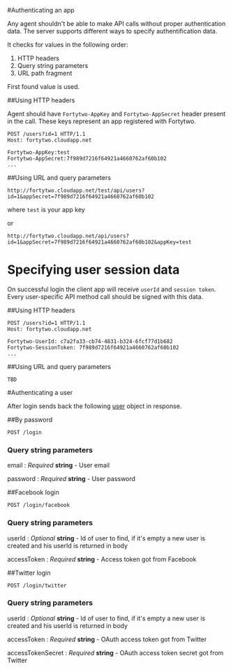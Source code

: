 #Authenticating an app

Any agent shouldn't be able to make API calls without proper authentication data. The server supports different ways to specify authentification data.

It checks for values in the following order:
  1. HTTP headers
  2. Query string parameters
  3. URL path fragment
  
First found value is used.

##Using HTTP headers

Agent should have `Fortytwo-AppKey` and `Fortytwo-AppSecret` header present in the call. These keys represent an app registered with Fortytwo.
  
```http 
POST /users?id=1 HTTP/1.1
Host: fortytwo.cloudapp.net
  
Fortytwo-AppKey:test
Fortytwo-AppSecret:7f989d7216f64921a4660762af60b102
...
```

##Using URL and query parameters

```
http://fortytwo.cloudapp.net/test/api/users?id=1&appSecret=7f989d7216f64921a4660762af60b102
```

where `test` is your app key

or 

```
http://fortytwo.cloudapp.net/api/users?id=1&appSecret=7f989d7216f64921a4660762af60b102&appKey=test
```

# Specifying user session data
On successful login the client app will receive `userId` and `session token`. Every user-specific API method call
should be signed with this data.

##Using HTTP headers 
```http 
POST /users?id=1 HTTP/1.1
Host: fortytwo.cloudapp.net

Fortytwo-UserId: c7a2fa33-cb74-4831-b324-6fcf77d1b682
Fortytwo-SessionToken: 7f989d7216f64921a4660762af60b102
...
```

##Using URL and query parameters
```
TBD
```

#Authenticating a user 

After login sends back the following [user](https://github.com/funkyOne/fortyTwo.Docs/blob/master/UserManagement.md#response) object in response.


##By password
```
POST /login
```
### Query string parameters
email
: _Required_ **string** - User email

password
: _Required_ **string** - User password

##Facebook login
```
POST /login/facebook
```

### Query string parameters
userId
: _Optional_ **string** - Id of user to find, if it's empty a new user is created and his userId is returned in body

accessToken
: _Required_ **string** - Access token got from Facebook

##Twitter login
```
POST /login/twitter
```
### Query string parameters
userId
: _Optional_ **string** - Id of user to find, if it's empty a new user is created and his userId is returned in body

accessToken
: _Required_ **string** - OAuth access token got from Twitter

accessTokenSecret
: _Required_ **string** - OAuth access token secret got from Twitter
